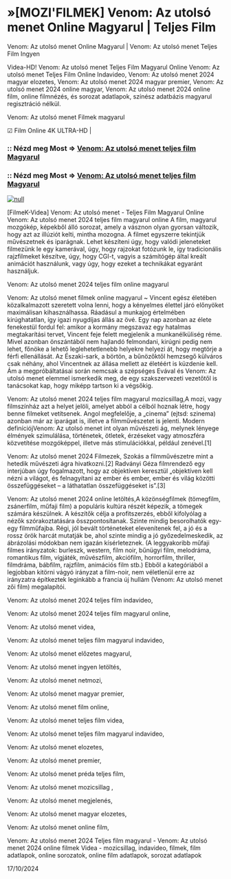 # »[MOZI'FILMEK] Venom: Az utolsó menet Online Magyarul | Teljes Film




Venom: Az utolsó menet  Online Magyarul | Venom: Az utolsó menet  Teljes Film Ingyen

Videa-HD! Venom: Az utolsó menet  Teljes Film Magyarul Online Venom: Az utolsó menet  Teljes Film Online Indavideo, Venom: Az utolsó menet  2024 magyar elozetes, Venom: Az utolsó menet  2024 magyar premier, Venom: Az utolsó menet  2024 online magyar, Venom: Az utolsó menet  2024 online film, online filmnézés, és sorozat adatlapok, színész adatbázis magyarul regisztráció nélkül.

Venom: Az utolsó menet  Filmek magyarul

☑ Film Online 4K ULTRA-HD |

### :: Nézd meg Most => [Venom: Az utolsó menet  teljes film Magyarul](https://t.co/CkgM8gK0ll)

### :: Nézd meg Most => [Venom: Az utolsó menet  teljes film Magyarul](https://t.co/CkgM8gK0ll)

[![null](https://static.wixstatic.com/media/855a25_043b5abeb4ae4d35ac003198e7fe56ed~mv2.gif)](https://t.co/CkgM8gK0ll)

[FilmeK-Videa] Venom: Az utolsó menet  - Teljes Film Magyarul Online Venom: Az utolsó menet  2024 teljes film magyarul online A film, magyarul mozgókép, képekből álló sorozat, amely a vásznon olyan gyorsan változik, hogy azt az illúziót kelti, mintha mozogna. A filmet egyszerre tekintjük művészetnek és iparágnak. Lehet készíteni úgy, hogy valódi jeleneteket filmezünk le egy kamerával, úgy, hogy rajzokat fotózunk le, így tradicionális rajzfilmeket készítve, úgy, hogy CGI-t, vagyis a számítógép által kreált animációt használunk, vagy úgy, hogy ezeket a technikákat egyaránt használjuk.

Venom: Az utolsó menet  2024 teljes film online magyarul

Venom: Az utolsó menet  filmek online magyarul ~ Vincent egész életében közalkalmazott szeretett volna lenni, hogy a kényelmes élettel járó előnyöket maximálisan kihasználhassa. Ráadásul a munkajog értelmében kirúghatatlan, így igazi nyugdíjas állás az övé. Egy nap azonban az élete fenekestül fordul fel: amikor a kormány megszavaz egy hatalmas megtakarítási tervet, Vincent feje felett megjelenik a munkanélküliség réme. Mivel azonban önszántából nem hajlandó felmondani, kirúgni pedig nem lehet, főnöke a lehető leglehetetlenebb helyekre helyezi át, hogy megtörje a férfi ellenállását. Az Északi-sark, a börtön, a bűnözőktől hemzsegő külváros csak néhány, ahol Vincentnek az állása mellett az életéért is küzdenie kell. Ám a megpróbáltatásai során nemcsak a szépséges Evával és Venom: Az utolsó menet elemmel ismerkedik meg, de egy szakszervezeti vezetőtől is tanácsokat kap, hogy miképp tartson ki a végsőkig.

Venom: Az utolsó menet  2024 teljes film magyarul mozicsillag,A mozi, vagy filmszínház azt a helyet jelöli, amelyet abból a célból hoznak létre, hogy benne filmeket vetítsenek. Angol megfelelője, a „cinema” (ejtsd: szinema) azonban már az iparágat is, illetve a filmművészetet is jelenti. Modern definíciójVenom: Az utolsó menet int olyan művészeti ág, melynek lényege élmények szimulálása, történetek, ötletek, érzéseket vagy atmoszféra közvetítése mozgóképpel, illetve más stimulációkkal, például zenével.[1]

Venom: Az utolsó menet  2024 Filmezek, Szokás a filmművészetre mint a hetedik művészeti ágra hivatkozni.[2] Radványi Géza filmrendező egy interjúban úgy fogalmazott, hogy az objektíven keresztül „objektíven kell nézni a világot, és felnagyítani az ember és ember, ember és világ közötti összefüggéseket – a láthatatlan összefüggéseket is”.[3]

Venom: Az utolsó menet  2024 online letöltés,A közönségfilmek (tömegfilm, zsánerfilm, műfaji film) a populáris kultúra részét képezik, a tömegek számára készülnek. A készítők célja a profitszerzés, ebből kifolyólag a nézők szórakoztatására összpontosítanak. Szinte mindig besorolhatók egy-egy filmműfajba. Régi, jól bevált történeteket elevenítenek fel, a jó és a rossz örök harcát mutatják be, ahol szinte mindig a jó győzedelmeskedik, az ábrázolási módokban nem igazán kísérleteznek. (A leggyakoribb műfaji filmes irányzatok: burleszk, western, film noir, bűnügyi film, melodráma, romantikus film, vígjáték, művészfilm, akciófilm, horrorfilm, thriller, filmdráma, bábfilm, rajzfilm, animációs film stb.) Ebből a kategóriából a legjobban kitörni vágyó irányzat a film-noir, nem véletlenül erre az irányzatra építkeztek leginkább a francia új hullám (Venom: Az utolsó menet zői film) megalapítói.

Venom: Az utolsó menet  2024 teljes film indavideo,

Venom: Az utolsó menet  2024 teljes film magyarul online,

Venom: Az utolsó menet  videa,

Venom: Az utolsó menet  teljes film magyarul indavideo,

Venom: Az utolsó menet  előzetes magyarul,

Venom: Az utolsó menet  ingyen letöltés,

Venom: Az utolsó menet  netmozi,

Venom: Az utolsó menet  magyar premier,

Venom: Az utolsó menet  film online,

Venom: Az utolsó menet  teljes film videa,

Venom: Az utolsó menet  teljes film magyarul indavideo,

Venom: Az utolsó menet  elozetes,

Venom: Az utolsó menet  premier,

Venom: Az utolsó menet  préda teljes film,

Venom: Az utolsó menet  mozicsillag ,

Venom: Az utolsó menet  megjelenés,

Venom: Az utolsó menet  magyar elozetes,

Venom: Az utolsó menet  online film,

Venom: Az utolsó menet  2024 Teljes film magyarul - Venom: Az utolsó menet  2024 online filmek Videa - mozicsillag, indavideo, filmek, film adatlapok, online sorozatok, online film adatlapok, sorozat adatlapok

17/10/2024
